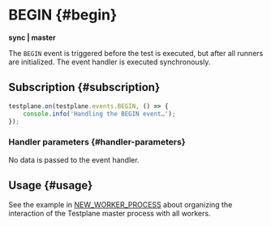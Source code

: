 # BEGIN {#begin}

**sync | master**

The `BEGIN` event is triggered before the test is executed, but after all runners are initialized. The event handler is executed synchronously.

## Subscription {#subscription}

```javascript
testplane.on(testplane.events.BEGIN, () => {
    console.info('Handling the BEGIN event…');
});
```

### Handler parameters {#handler-parameters}

No data is passed to the event handler.

## Usage {#usage}

See the example in [NEW_WORKER_PROCESS](./new-worker-process.md#usage) about organizing the interaction of the Testplane master process with all workers.